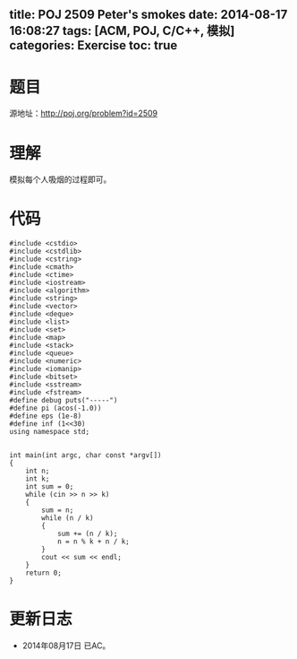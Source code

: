 title: POJ 2509 Peter's smokes
date: 2014-08-17 16:08:27
tags: [ACM, POJ, C/C++, 模拟]
categories: Exercise
toc: true
---
# 题目
源地址：http://poj.org/problem?id=2509

# 理解
模拟每个人吸烟的过程即可。

<!-- more -->

# 代码
```
#include <cstdio>
#include <cstdlib>
#include <cstring>
#include <cmath>
#include <ctime>
#include <iostream>
#include <algorithm>
#include <string>
#include <vector>
#include <deque>
#include <list>
#include <set>
#include <map>
#include <stack>
#include <queue>
#include <numeric>
#include <iomanip>
#include <bitset>
#include <sstream>
#include <fstream>
#define debug puts("-----")
#define pi (acos(-1.0))
#define eps (1e-8)
#define inf (1<<30)
using namespace std;


int main(int argc, char const *argv[])
{
    int n;
    int k;
    int sum = 0;
    while (cin >> n >> k)
    {
        sum = n;
        while (n / k)
        {
            sum += (n / k);
            n = n % k + n / k;
        }
        cout << sum << endl;
    }
    return 0;
}
```

# 更新日志
- 2014年08月17日 已AC。
